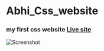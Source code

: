 # Abhi_Css_website
### my first css website [Live site](https://abhi7836.github.io/Abhi_Css_website/)

![Screenshot](image_prevlong.png)
